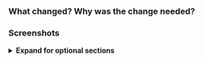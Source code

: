 ### What changed? Why was the change needed?
<!-- Also include any relevant links, such as Linear tickets, Slack discussions, or design documents. -->

### Screenshots
<!-- If the changes are visual, include screenshots or screencasts. -->

<details>
<summary><strong>Expand for optional sections</strong></summary>

### Related enterprise PR
<!-- A link to a dependent pull request  -->

### Special notes for your reviewer
<!-- Specific instructions or considerations you want to highlight for the reviewer. -->

</details>
